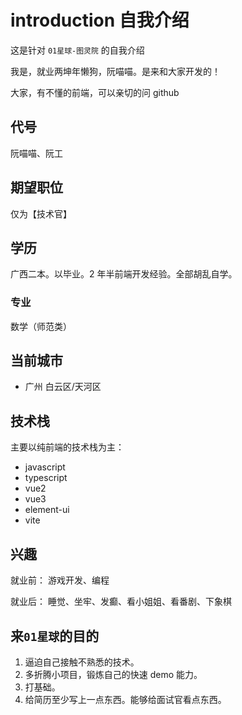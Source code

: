 # introduction 自我介绍

这是针对 `01星球-图灵院` 的自我介绍

我是，就业两坤年懒狗，阮喵喵。是来和大家开发的！

大家，有不懂的前端，可以亲切的问 github

## 代号

阮喵喵、阮工

## 期望职位

仅为【技术官】

## 学历

广西二本。以毕业。2 年半前端开发经验。全部胡乱自学。

### 专业

数学（师范类）

## 当前城市

- 广州 白云区/天河区

## 技术栈

主要以纯前端的技术栈为主：

- javascript
- typescript
- vue2
- vue3
- element-ui
- vite

## 兴趣

就业前： 游戏开发、编程

就业后： 睡觉、坐牢、发癫、看小姐姐、看番剧、下象棋

## 来`01星球`的目的

1. 逼迫自己接触不熟悉的技术。
2. 多折腾小项目，锻炼自己的快速 demo 能力。
3. 打基础。
4. 给简历至少写上一点东西。能够给面试官看点东西。
